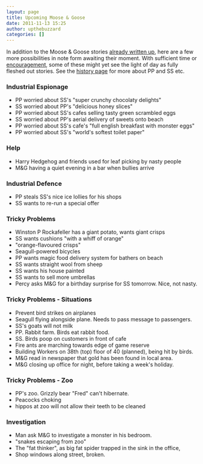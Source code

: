 ```yaml
---
layout: page
title: Upcoming Moose & Goose
date: 2011-11-13 15:25
author: upthebuzzard
categories: []
---
```

In addition to the Moose &amp; Goose stories <a title="Moose &amp; Goose Stories" href=".">already written up</a>, here are a few more possibilities in note form awaiting their moment. With sufficient time or <a href="#respond">encouragement</a>, some of these might yet see the light of day as fully fleshed out stories. See the <a title="A brief history of Moose &amp; Goose" href="a-brief-history-of-moose-and-goose">history page</a> for more about PP and SS etc.

### Industrial Espionage

 * PP worried about SS's "super crunchy chocolaty delights"
 * SS worried about PP's "delicious honey slices"
 * PP worried about SS's cafes selling tasty green scrambled eggs
 * SS worried about PP's aerial delivery of sweets onto beach
 * PP worried about SS's cafe's "full english breakfast with monster eggs"
 * PP worried about SS's "world's softest toilet paper"

### Help

 * Harry Hedgehog and friends used for leaf picking by nasty people
 * M&amp;G having a quiet evening in a bar when bullies arrive

### Industrial Defence

 * PP steals SS's nice ice lollies for his shops
 * SS wants to re-run a special offer

### Tricky Problems

 * Winston P Rockafeller has a giant potato, wants giant crisps
 * SS wants cushions "with a whiff of orange"
 * "orange-flavoured crisps"
 * Seagull-powered bicycles
 * PP wants magic food delivery system for bathers on beach
 * SS wants straight wool from sheep
 * SS wants his house painted
 * SS wants to sell more umbrellas
 * Percy asks M&amp;G for a birthday surprise for SS tomorrow. Nice, not nasty.

### Tricky Problems - Situations

 * Prevent bird strikes on airplanes
 * Seagull flying alongside plane. Needs to pass message to passengers.
 * SS's goats will not milk
 * PP. Rabbit farm. Birds eat rabbit food.
 * SS. Birds poop on customers in front of cafe
 * Fire ants are marching towards edge of game reserve
 * Building Workers on 38th (top) floor of 40 (planned), being hit by birds.
 * M&amp;G read in newspaper that gold has been found in local area.
 * M&amp;G closing up office for night, before taking a week's holiday.

### Tricky Problems - Zoo

 * PP's zoo. Grizzly bear "Fred" can't hibernate.
 * Peacocks choking
 * hippos at zoo will not allow their teeth to be cleaned

### Investigation

 * Man ask M&amp;G to investigate a monster in his bedroom.
 * "snakes escaping from zoo"
 * The "fat thinker", as big fat spider trapped in the sink in the office,
 * Shop windows along street, broken.
